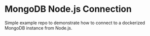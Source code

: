 # MongoDB Node.js Connection

Simple example repo to demonstrate how to connect to a dockerized MongoDB instance from Node.js.